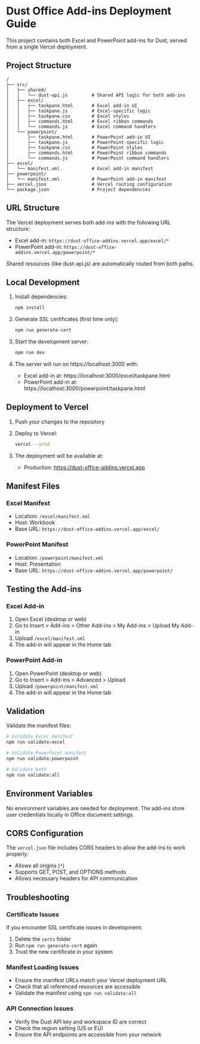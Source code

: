 # Dust Office Add-ins Deployment Guide

This project contains both Excel and PowerPoint add-ins for Dust, served from a single Vercel deployment.

## Project Structure

```
/
├── src/
│   ├── shared/
│   │   └── dust-api.js         # Shared API logic for both add-ins
│   ├── excel/
│   │   ├── taskpane.html       # Excel add-in UI
│   │   ├── taskpane.js         # Excel-specific logic
│   │   ├── taskpane.css        # Excel styles
│   │   ├── commands.html       # Excel ribbon commands
│   │   └── commands.js         # Excel command handlers
│   └── powerpoint/
│       ├── taskpane.html       # PowerPoint add-in UI
│       ├── taskpane.js         # PowerPoint-specific logic
│       ├── taskpane.css        # PowerPoint styles
│       ├── commands.html       # PowerPoint ribbon commands
│       └── commands.js         # PowerPoint command handlers
├── excel/
│   └── manifest.xml            # Excel add-in manifest
├── powerpoint/
│   └── manifest.xml            # PowerPoint add-in manifest
├── vercel.json                 # Vercel routing configuration
└── package.json                # Project dependencies
```

## URL Structure

The Vercel deployment serves both add-ins with the following URL structure:
- Excel add-in: `https://dust-office-addins.vercel.app/excel/*`
- PowerPoint add-in: `https://dust-office-addins.vercel.app/powerpoint/*`

Shared resources (like dust-api.js) are automatically routed from both paths.

## Local Development

1. Install dependencies:
   ```bash
   npm install
   ```

2. Generate SSL certificates (first time only):
   ```bash
   npm run generate-cert
   ```

3. Start the development server:
   ```bash
   npm run dev
   ```

4. The server will run on https://localhost:3000 with:
   - Excel add-in at: https://localhost:3000/excel/taskpane.html
   - PowerPoint add-in at: https://localhost:3000/powerpoint/taskpane.html

## Deployment to Vercel

1. Push your changes to the repository

2. Deploy to Vercel:
   ```bash
   vercel --prod
   ```

3. The deployment will be available at:
   - Production: https://dust-office-addins.vercel.app

## Manifest Files

### Excel Manifest
- Location: `/excel/manifest.xml`
- Host: Workbook
- Base URL: `https://dust-office-addins.vercel.app/excel/`

### PowerPoint Manifest
- Location: `/powerpoint/manifest.xml`
- Host: Presentation
- Base URL: `https://dust-office-addins.vercel.app/powerpoint/`

## Testing the Add-ins

### Excel Add-in
1. Open Excel (desktop or web)
2. Go to Insert > Add-ins > Other Add-ins > My Add-ins > Upload My Add-in
3. Upload `/excel/manifest.xml`
4. The add-in will appear in the Home tab

### PowerPoint Add-in
1. Open PowerPoint (desktop or web)
2. Go to Insert > Add-ins > Advanced > Upload
3. Upload `/powerpoint/manifest.xml`
4. The add-in will appear in the Home tab

## Validation

Validate the manifest files:
```bash
# Validate Excel manifest
npm run validate:excel

# Validate PowerPoint manifest
npm run validate:powerpoint

# Validate both
npm run validate:all
```

## Environment Variables

No environment variables are needed for deployment. The add-ins store user credentials locally in Office document settings.

## CORS Configuration

The `vercel.json` file includes CORS headers to allow the add-ins to work properly:
- Allows all origins (`*`)
- Supports GET, POST, and OPTIONS methods
- Allows necessary headers for API communication

## Troubleshooting

### Certificate Issues
If you encounter SSL certificate issues in development:
1. Delete the `certs` folder
2. Run `npm run generate-cert` again
3. Trust the new certificate in your system

### Manifest Loading Issues
- Ensure the manifest URLs match your Vercel deployment URL
- Check that all referenced resources are accessible
- Validate the manifest using `npm run validate:all`

### API Connection Issues
- Verify the Dust API key and workspace ID are correct
- Check the region setting (US or EU)
- Ensure the API endpoints are accessible from your network